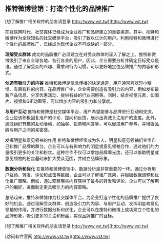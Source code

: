 ## **推特微博营销：打造个性化的品牌推广**

[想了解推广相关软件的朋友请登录 http://www.vst.tw](http://www.vst.tw)

在互联网时代，社交媒体已经成为企业推广和品牌建立的重要渠道。其中，推特和微博作为全球知名的社交媒体平台，吸引了数以亿计的用户。利用推特和微博进行个性化的品牌推广，已经成为现代企业不可或缺的一部分。

**理解受众群体**
成功的品牌推广必须建立在对受众群体的深入了解之上。推特和微博吸引了来自全球各地、各行各业的用户，因此，企业需要分析并确定目标受众是谁。通过了解受众的兴趣、需求和行为习惯，可以更好地定位品牌推广的内容和形式。

**创造有吸引力的内容**
推特和微博是信息传播的快速通道，用户通常喜欢短小精悍、有趣有料的内容。在品牌推广中，企业需要创造有吸引力的内容，例如发布最新产品信息、分享优惠活动、提供有益的行业洞察等。同时，结合视觉元素，如图片、视频和GIF动画等，可以增加内容的吸引力和分享度。

**与用户互动**
推特和微博是社交媒体平台，用户希望能够与品牌进行互动和交流。企业应该积极回复用户的评论、提问和反馈，展示出真诚关注用户的态度。此外，通过组织有趣的互动活动，如抽奖、投票和问答等，可以促进用户参与，并增强品牌与用户之间的亲密感。

发挥明星和意见领袖的作用
推特和微博经常成为名人、明星和意见领袖们宣传自己和推广品牌的舞台。企业可以与有影响力的明星或意见领袖合作，通过他们的力量吸引更多的关注和粉丝。这种合作不仅可以增加品牌曝光度，还可以借助明星或意见领袖的粉丝基础来扩大受众范围，并树立品牌形象。

**数据分析和优化**
在推特和微博营销中，数据分析是非常重要的一环。通过分析用户互动、转发、评论和点击等数据，企业可以了解推广效果，并根据数据调整和优化推广策略。例如，通过观察哪些内容获得了最多的转发和评论，企业可以了解用户的偏好，进而制定更具吸引力的内容策略。

总结起来，推特和微博作为社交媒体平台，为企业打造个性化的品牌推广提供了良好的机会。通过理解受众群体、创造吸引力的内容、与用户互动、发挥明星和意见领袖的作用，并进行数据分析和优化，企业可以在推特和微博上成功建立个性化的品牌形象，吸引更多的关注和粉丝，实现品牌推广的目标。

[想了解推广相关软件的朋友请登录 http://www.vst.tw](http://www.vst.tw)


[访问软件官网 http://www.vst.tw](http://www.vst.tw)
